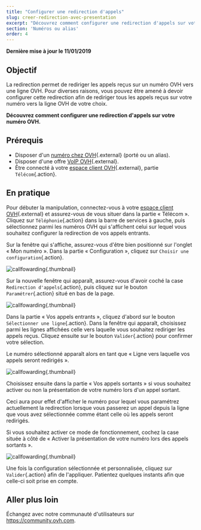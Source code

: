 ```yaml
---
title: "Configurer une redirection d'appels"
slug: creer-redirection-avec-presentation
excerpt: "Découvrez comment configurer une redirection d'appels sur votre numéro OVH"
section: 'Numéros ou alias'
order: 4
---
```


**Dernière mise à jour le 11/01/2019**

## Objectif

La redirection permet de rediriger les appels reçus sur un numéro OVH vers une ligne OVH. Pour diverses raisons, vous pouvez être amené à devoir configurer cette redirection afin de rediriger tous les appels reçus sur votre numéro vers la ligne OVH de votre choix.

**Découvrez comment configurer une redirection d'appels sur votre numéro OVH.**

## Prérequis

- Disposer d'un [numéro chez OVH](https://www.ovhtelecom.fr/telephonie/numeros/){.external} (porté ou un alias).
- Disposer d'une offre [VoIP OVH](https://www.ovhtelecom.fr/telephonie/voip/){.external}.
- Être connecté à votre [espace client OVH](https://www.ovhtelecom.fr/manager/#/){.external}, partie `Télécom`{.action}.
 
## En pratique

Pour débuter la manipulation, connectez-vous à votre [espace client OVH](https://www.ovhtelecom.fr/manager/#/){.external} et assurez-vous de vous situer dans la partie « Télécom ». Cliquez sur `Téléphonie`{.action} dans la barre de services à gauche, puis sélectionnez parmi les numéros OVH qui s'affichent celui sur lequel vous souhaitez configurer la redirection de vos appels entrants.

Sur la fenêtre qui s'affiche, assurez-vous d'être bien positionné sur l'onglet « Mon numéro ». Dans la partie « Configuration », cliquez sur `Choisir une configuration`{.action}.

![callfowarding](images/call-fowarding-step1.png){.thumbnail}

Sur la nouvelle fenêtre qui apparaît, assurez-vous d'avoir coché la case `Redirection d'appels`{.action}, puis cliquez sur le bouton `Paramétrer`{.action} situé en bas de la page.

![callfowarding](images/call-fowarding-step-2.png){.thumbnail}

Dans la partie « Vos appels entrants », cliquez d'abord sur le bouton `Sélectionner une ligne`{.action}. Dans la fenêtre qui apparaît, choisissez parmi les lignes affichées celle vers laquelle vous souhaitez rediriger les appels reçus. Cliquez ensuite sur le bouton `Valider`{.action} pour confirmer votre sélection.

Le numéro sélectionné apparaît alors en tant que « Ligne vers laquelle vos appels seront redirigés ».

![callfowarding](images/call-fowarding-step-3.png){.thumbnail}

Choisissez ensuite dans la partie « Vos appels sortants » si vous souhaitez activer ou non la présentation de votre numéro lors d'un appel sortant. 

Ceci aura pour effet d'afficher le numéro pour lequel vous paramétrez actuellement la redirection lorsque vous passerez un appel depuis la ligne que vous avez sélectionnée comme étant celle où les appels seront redirigés.

Si vous souhaitez activer ce mode de fonctionnement, cochez la case située à côté de « Activer la présentation de votre numéro lors des appels sortants ».

![callfowarding](images/call-fowarding-step-4.png){.thumbnail}

Une fois la configuration sélectionnée et personnalisée, cliquez sur `Valider`{.action} afin de l'appliquer. Patientez quelques instants afin que celle-ci soit prise en compte.

## Aller plus loin

Échangez avec notre communauté d'utilisateurs sur <https://community.ovh.com>.
